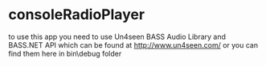 # consoleRadioPlayer

to use this app you need to use  Un4seen BASS Audio Library and BASS.NET API which can be found at http://www.un4seen.com/
or you can find them here in bin\debug folder
